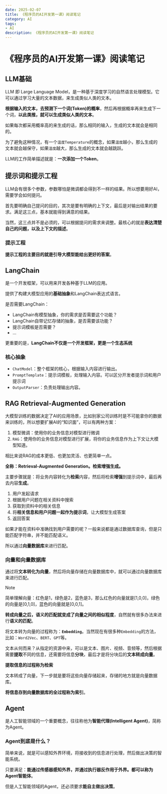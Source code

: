 ```yaml
---
date: 2025-02-07
title: 《程序员的AI开发第一课》阅读笔记
category: AI
tags:
- AI
description: 《程序员的AI开发第一课》阅读笔记
---
```


# 《程序员的AI开发第一课》阅读笔记

## LLM基础

LLM 即 Large Language Model，是一种基于深度学习的自然语言处理模型。它可以通过学习大量的文本数据，来生成类似人类的文本。

**根据输入的文本，去预测下一个词(Token)的概率**，然后再根据概率再来生成下一个词，**以此类推，就可以生成类似人类的文本**。

如果每次都采用概率高的来生成的话，那么相同的输入，生成的文本就会是相同的。

为了避免这种情况，有一个`温度Temperature`的概念，如果`温度`越小，那么生成的文本就会越保守，如果`温度`越大，那么生成的文本就会越跳跃。

LLM的工作简单描述就是：**一次添加一个Token**。

## 提示词和提示工程

LLM会有很多个参数，参数哪怕是微调都会得到不一样的结果。所以想要用好AI，需要学会如何提问。

首先要明确自己提问的目的，其次是要有明确的上下文，最后是对输出结果的要求。满足这三点，基本就能得到满意的结果。

当然，这三点并不是必须的，可以根据提问的需求来调整。最核心的就是**表达清楚自己的问题，以及上下文的描述**。

### 提示工程

**提示工程的主要目的就是引导大模型能给出更好的答案**。

## LangChain

是一个开发框架，可以用来开发各种基于LLM的应用。

提供了构建大模型应用的**基础抽象**和LangChain表达式语言。

是否需要LangChain：
- LangChain有模型抽象，你的需求是否需要这个功能？
- LangChain自带记忆存储的抽象，是否需要该功能？
- 提示词模板是否需要？
- ...

更重要的是，**LangChain不仅是一个开发框架，更是一个生态系统**

### 核心抽象

- `ChatModel`：整个框架的核心，根据输入内容进行输出。
- `PromptTemplate`：提示词模板，处理输入内容。可以区分开发者提示词和用户提示词
- `OutputParser`：负责处理输出内容。

## RAG Retrieval-Augmented Generation

大模型训练的数据决定了AI的应用场景，比如别家公司训练时是不可能拿你的数据来训练的，所以想要扩展AI的“知识面”，可以有两种方案：

1. 模型微调：使用你的业务信息对模型进行微调
2. `RAG`：使用你的业务信息对模型进行扩展，将你的业务信息作为上下文让大模型知道。

相比来说RAG的成本更低、也更加灵活、也更简单一点。

**全称：Retrieval-Augmented Generation。检索增强生成。**

主要步骤就是：将业务内容转化为**检索**内容，然后将检索**增强**到提示词中，最后再去内容**生成**。

1. 用户发起请求
2. 根据用户问题在相关资料中搜索
3. 获取到资料中的相关信息
4. 将**相关信息和用户问题一起作为提示词**，让大模型生成答案
5. 返回答案

如果才能在资料中准确找到用户需要的呢？一般来说都是通过数据库查询，但是只能匹配字符串，并不能匹配语义。

所以通过**向量数据库**来进行匹配。

### 向量和向量数据库

通过将**文本转化为向量**，然后将向量存储在向量数据库中，就可以通过向量数据库来进行匹配。

> [!NOTE]
> 简单理解向量：红色是1，绿色是2，蓝色是3，那么红色的向量就是[1,0,0]，绿色的向量是[0,1,0]，蓝色的向量就是[0,0,1]。

**转成向量之后，语义的匹配就变成了向量之间的相似程度**，自然就有很多办法来进行**语义的匹配**。

将文本转为向量的过程称为：**`Embedding`**。当然现在有很多种`Embedding`的方法，比如：`Word2Vec`、`BERT`、`GPT`等。

文本从何而来？从指定的资源中来，可以是文本、图片、视频、音频等，然后根据需要**提取**不同的信息，还需要将信息**分块**，最后才是将分块后的**文本转成向量**。

**提取信息的过程称为检索**

文本转成了向量，下一步就是要将这些向量存储起来，存储的地方就是向量数据库。

**将信息存到向量数据库的全过程称为索引**。

## Agent

是人工智能领域的一个重要概念，往往称他为**智能代理(Intelligent Agent)**，简称为Agent。

### Agent到底是什么？

简单来说，就是可以感知外界环境，将接收到的信息进行处理，然后做出决策的智能系统。

只要满足：**能通过传感器感知外界，并通过执行器反作用于外界。都可以称为Agent智能体**。

但是人工智能领域的Agent，还必须要求**能自主做出决策**。


